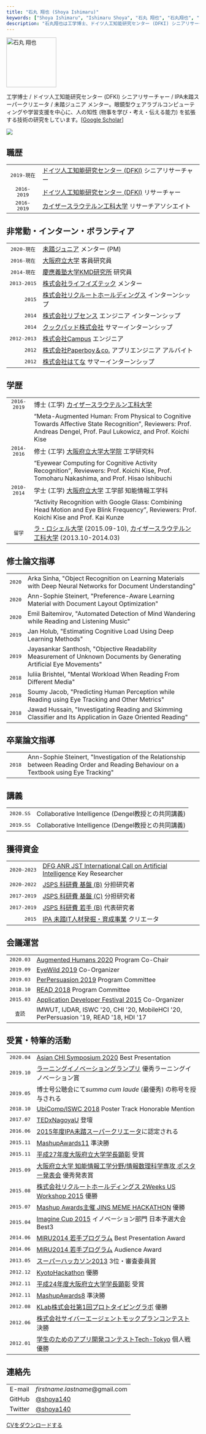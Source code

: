 ```yaml
---
title: "石丸 翔也 (Shoya Ishimaru)"
keywords: ["Shoya Ishimaru", "Ishimaru Shoya", "石丸 翔也", "石丸翔也", "Shoya", "Ishimaru", "shoya140", "DFKI", "Kaiserslautern", "Portfolio", "ポートフォリオ"]
description: "石丸翔也は工学博士、ドイツ人工知能研究センター (DFKI) シニアリサーチャー、IPA未踏スーパークリエータ、未踏ジュニアメンター。眼鏡型ウェアラブルコンピューティングや学習支援を中心に、人の知性 (物事を学び・考え・伝える能力) を拡張する技術の研究をしています。"
---
```


<div class="bio">
    <img src="/img/icon_portrait.jpg" class="image-portrait" width="130px" height="130px" alt="石丸 翔也">
    <p>工学博士 / ドイツ人工知能研究センター (DFKI) シニアリサーチャー / IPA未踏スーパークリエータ / 未踏ジュニア メンター。眼鏡型ウェアラブルコンピューティングや学習支援を中心に、人の知性 (物事を学び・考え・伝える能力) を拡張する技術の研究をしています。[<a href="https://scholar.google.com/citations?user=052bgSAAAAAJ">Google Scholar</a>]</p>
</div>

![ ](/img/topics.png)

## 職歴

|||
|:---:|:---|
|<tt>2019-現在</tt>|<a href="https://www.dfki.de/web/">ドイツ人工知能研究センター (DFKI)</a> <span class="no-wrap">シニアリサーチャー</span>|
|<tt>2016-2019</tt>|<a href="https://www.dfki.de/web/">ドイツ人工知能研究センター (DFKI)</a> <span class="no-wrap">リサーチャー</span>|
|<tt>2016-2019</tt>|<a href="https://www.uni-kl.de">カイザースラウテルン工科大学</a> <span class="no-wrap">リサーチアソシエイト</span>|

## 非常勤・インターン・ボランティア

|||
|:---:|:---|
|<tt>2020-現在</tt>|<a href="https://jr.mitou.org/">未踏ジュニア</a> メンター (PM)|
|<tt>2016-現在</tt>|<a href="http://www.osakafu-u.ac.jp/">大阪府立大学</a> <span class="no-wrap">客員研究員</span>|
|<tt>2014-現在</tt>|<a href="http://www.kmd.keio.ac.jp/jp/">慶應義塾大学KMD研究所</a> <span class="no-wrap">研究員</span>|
|<tt>2013-2015</tt>|<a href="https://life-is-tech.com/">株式会社ライフイズテック</a> メンター|
|<tt>&nbsp;&nbsp;&nbsp;&nbsp;&nbsp;2015</tt>|<a href="https://www.recruit.jp/">株式会社リクルートホールディングス</a> <span class="no-wrap">インターンシップ</span>|
|<tt>&nbsp;&nbsp;&nbsp;&nbsp;&nbsp;2014</tt>|<a href="https://www.livesense.co.jp/">株式会社リブセンス</a> <span class="no-wrap">エンジニア インターンシップ</span>|
|<tt>&nbsp;&nbsp;&nbsp;&nbsp;&nbsp;2014</tt>|<a href="https://info.cookpad.com/">クックパッド株式会社</a> <span class="no-wrap">サマーインターンシップ</span>|
|<tt>2012-2013</tt>|<a href="https://campus-inc.org/">株式会社Campus</a> <span class="no-wrap">エンジニア</span>|
|<tt>&nbsp;&nbsp;&nbsp;&nbsp;&nbsp;2012</tt>|<a href="https://pepabo.com/"/>株式会社Paperboy＆co.</a> <span class="no-wrap">アプリエンジニア アルバイト</span>|
|<tt>&nbsp;&nbsp;&nbsp;&nbsp;&nbsp;2012</tt>|<a href="https://markovlabo.net/?p=1214">株式会社はてな</a> <span class="no-wrap">サマーインターンシップ</span>|

## 学歴

|||
|:---:|:---|
|<tt>2016-2019</tt>|博士 (工学) <a href="https://www.uni-kl.de">カイザースラウテルン工科大学</a> <span class="no-wrap"></span>|
||“Meta-Augmented Human: From Physical to Cognitive Towards Affective State Recognition”, Reviewers: Prof. Andreas Dengel, Prof. Paul Lukowicz, and Prof. Koichi Kise|
|<tt>2014-2016</tt>|修士 (工学) <a href="http://www.eng.osakafu-u.ac.jp/">大阪府立大学大学院</a> 工学研究科|
||“Eyewear Computing for Cognitive Activity Recognition”, Reviewers: Prof. Koichi Kise, Prof. Tomoharu Nakashima, and Prof. Hisao Ishibuchi|
|<tt>2010-2014</tt>|学士 (工学) <a href="http://www.osakafu-u.ac.jp/">大阪府立大学</a> 工学部 <span class="no-wrap">知能情報工学科</span>|
||“Activity Recognition with Google Glass: Combining Head Motion and Eye Blink Frequency”, Reviewers: Prof. Koichi Kise and Prof. Kai Kunze|
|<tt>留学</tt>|<a href="http://www.univ-larochelle.fr/?lang=en">ラ・ロシェル大学</a> (2015.09-10), <a href="https://www.uni-kl.de/en/home/">カイザースラウテルン工科大学</a> (2013.10-2014.03)|

## 修士論文指導

|||
|:---:|:---|
|<tt>2020</tt>|Arka Sinha, "Object Recognition on Learning Materials with Deep Neural Networks for Document Understanding"|
|<tt>2020</tt>|Ann-Sophie Steinert, "Preference-Aware Learning Material with Document Layout Optimization"|
|<tt>2020</tt>|Emil Baitemirov, "Automated Detection of Mind Wandering while Reading and Listening Music"|
|<tt>2019</tt>|Jan Holub, "Estimating Cognitive Load Using Deep Learning Methods"|
|<tt>2019</tt>|Jayasankar Santhosh, "Objective Readability Measurement of Unknown Documents by Generating Artificial Eye Movements"|
|<tt>2018</tt>|Iuliia Brishtel, "Mental Workload When Reading From Different Media"|
|<tt>2018</tt>|Soumy Jacob, "Predicting Human Perception while Reading using Eye Tracking and Other Metrics"|
|<tt>2018</tt>|Jawad Hussain, "Investigating Reading and Skimming Classifier and Its Application in Gaze Oriented Reading"|

## 卒業論文指導

|||
|:---:|:---|
|<tt>2018</tt>|Ann-Sophie Steinert, "Investigation of the Relationship between Reading Order and Reading Behaviour on a Textbook using Eye Tracking"|

## 講義

|||
|:---:|:---|
|<tt>2020.SS</tt>|Collaborative Intelligence (Dengel教授との共同講義)|
|<tt>2019.SS</tt>|Collaborative Intelligence (Dengel教授との共同講義)|

## 獲得資金

|||
|:---:|:---|
|<tt>2020-2023</tt>|<a href="https://idw-online.de/en/news756007">DFG ANR JST International Call on Artificial Intelligence</a> Key Researcher|
|<tt>2020-2022</tt>|<a href="https://kaken.nii.ac.jp/ja/grant/KAKENHI-PROJECT-20H04213/">JSPS 科研費 基盤 \(B\)</a> 分担研究者|
|<tt>2017-2019</tt>|<a href="https://kaken.nii.ac.jp/ja/grant/KAKENHI-PROJECT-17K00276/">JSPS 科研費 基盤 \(C\)</a> 分担研究者|
|<tt>2017-2019</tt>|<a href="https://kaken.nii.ac.jp/ja/grant/KAKENHI-PROJECT-17K12728/">JSPS 科研費 若手 (B)</a> 代表研究者|
|<tt>&nbsp;&nbsp;&nbsp;&nbsp;&nbsp;2015</tt>|<a href="https://www.ipa.go.jp/jinzai/mitou/2015/gaiyou_s-4.html">IPA 未踏IT人材発掘・育成事業</a> クリエータ|

## 会議運営

|||
|:---:|:---|
|<tt>2020.03</tt>|<a href="https://augmented-humans.org/">Augmented Humans 2020</a> Program Co-Chair|
|<tt>2019.09</tt>|<a href="http://eyewear.pro/eyewild2019/">EyeWild 2019</a> Co-Organizer|
|<tt>2019.03</tt>|<a href="https://perpersuasion.ubi-lab.com/?fbclid=IwAR1QiuoopBcAkAVmGFygEcY4mYqrO-KjhzXZF664nhMdBb1uK1o5tFp7E4I">PerPersuasion 2019</a> Program Committee|
|<tt>2018.10</tt>|<a href="http://www.dfki.uni-kl.de/~kieni/read2018/">READ 2018</a> Program Committee|
|<tt>2015.03</tt>|<a href="http://recruit-jinji.jp/adf_fes2015/">Application Developer Festival 2015</a> Co-Organizer|
|<tt>査読</tt>|IMWUT, IJDAR, ISWC '20, CHI '20, MobileHCI '20, PerPersuasion '19, READ '18, HDI '17|

## 受賞・特筆的活動

|||
|:---:|:---|
|<tt>2020.04</tt>|<a href="https://asian-chi.github.io/2020/">Asian CHI Symposium 2020</a> Best Presentation|
|<tt>2019.10</tt>|<a href="http://ligp.gingerapp.co.jp/">ラーニングイノベーショングランプリ</a> 優秀ラーニングイノベーション賞|
|<tt>2019.05</tt>|博士号公聴会にて<i>summa cum laude</i> (最優秀) の称号を授与される|
|<tt>2018.10</tt>|<a href="http://ubicomp.org/ubicomp2018/">UbiComp/ISWC 2018</a> Poster Track Honorable Mention|
|<tt>2017.07</tt>|<a href="http://tedxnagoyau.com">TEDxNagoyaU</a> 登壇|
|<tt>2016.06</tt>|<a href="https://www.ipa.go.jp/about/press/20160602.html">2015年度IPA未踏スーパークリエータ</a>に認定される|
|<tt>2015.11</tt>|<a href="http://mashupaward.jp/">MashupAwards11</a> 準決勝|
|<tt>2015.11</tt>|<a href="http://shoya.io/ja/posts/honor2/">平成27年度大阪府立大学学長顕彰</a> 受賞|
|<tt>2015.09</tt>|<a href="http://www.osakafu-u.ac.jp/">大阪府立大学 知能情報工学分野/情報数理科学専攻 ポスター発表会</a> 優秀発表賞|
|<tt>2015.08</tt>|<a href="http://recruit-jinji.jp/workshop2015/">株式会社リクルートホールディングス 2Weeks US Workshop 2015</a> 優勝|
|<tt>2015.07</tt>|<a href="https://mashupawards.doorkeeper.jp/events/25862">Mashup Awards主催 JINS MEME HACKATHON</a> 優勝|
|<tt>2015.04</tt>|<a href="http://www.microsoft.com/ja-jp/education/imagine-cup.aspx">Imagine Cup 2015</a> イノベーション部門 日本予選大会Best3|
|<tt>2014.06</tt>|<a href ="https://sites.google.com/site/miru2014okayama/wakate">MIRU2014 若手プログラム</a> Best Presentation Award|
|<tt>2014.06</tt>|<a href ="https://sites.google.com/site/miru2014okayama/wakate">MIRU2014 若手プログラム</a> Audience Award|
|<tt>2013.05</tt>|<a href="http://jp.startup-dating.com/2013/05/super-hackathon-2013-in-osak">スーパーハッカソン2013</a> 3位・審査委員賞|
|<tt>2012.12</tt>|<a href="http://bussorenre.com/?p=45">KyotoHackathon</a> 優勝|
|<tt>2012.11</tt>|<a href="http://shoya.io/ja/posts/honor/">平成24年度大阪府立大学学長顕彰</a> 受賞|
|<tt>2012.11</tt>|<a href="http://ma8.mashupaward.jp/">MashupAwards8</a> 準決勝|
|<tt>2012.08</tt>|<a href="http://internship.blog.klab.jp/2012/08/10/ptlab1-day1/">KLab株式会社第1回プロトタイピングラボ</a> 優勝|
|<tt>2012.06</tt>|<a href="https://www.cyberagent.co.jp/list/mockplan.html">株式会社サイバーエージェントモックプランコンテスト</a> 決勝|
|<tt>2012.01</tt>|<a href="http://tech-tokyo.com/?p=679">学生のためのアプリ開発コンテストTech-Tokyo</a> 個人戦優勝|

## 連絡先

|||
|:---:|:---|
|E-mail|*firstname*.*lastname*@gmail.com|
|GitHub|[@shoya140](https://github.com/shoya140/)|
|Twitter|[@shoya140](https://twitter.com/shoya140)|

[CVをダウンロードする](/cv.pdf)
